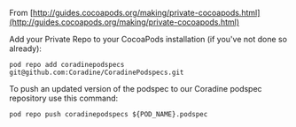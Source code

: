 From [http://guides.cocoapods.org/making/private-cocoapods.html](http://guides.cocoapods.org/making/private-cocoapods.html)

Add your Private Repo to your CocoaPods installation (if you've not done so already):

`pod repo add coradinepodspecs git@github.com:Coradine/CoradinePodspecs.git`

To push an updated version of the podspec to our Coradine podspec repository use this command:

`pod repo push coradinepodspecs ${POD_NAME}.podspec`
